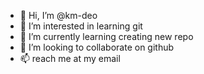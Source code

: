 - 👋 Hi, I’m @km-deo
- 👀 I’m interested in learning git
- 🌱 I’m currently learning creating new repo
- 💞️ I’m looking to collaborate on github
- 📫 reach me at my email

<!---
km-deo/km-deo is a ✨ special ✨ repository because its `README.md` (this file) appears on your GitHub profile.
You can click the Preview link to take a look at your changes.
--->
